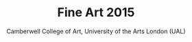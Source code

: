 ---
title: Fine Art 2015
subtitle: Camberwell College of Art, University of the Arts London (UAL)
description: "Catalogue\nPublisher: Camberwell Press, 2015\nDesign: Oliver Boulton, Samuel Jones\nEditor: Kirsten Houser\nEdition of 1750, softback, 174pp.\nOffset, glued, 165 × 235mm\nISBN: 978-1-908971-43-2"
layout: project
---